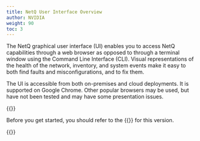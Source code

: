 ```yaml
---
title: NetQ User Interface Overview
author: NVIDIA
weight: 90
toc: 3
---
```

The NetQ graphical user interface (UI) enables you to access NetQ capabilities through a web browser as opposed to through a terminal window using the Command Line Interface (CLI). Visual representations of the health of the network, inventory, and system events make it easy to both find faults and misconfigurations, and to fix them.

The UI is accessible from both on-premises and cloud deployments. It is supported on Google Chrome. Other popular browsers may be used, but have not been tested and may have some presentation issues.

{{<notice tip>}}

Before you get started, you should refer to the {{<link title="NVIDIA NetQ 4.0 Release Notes" text="release notes">}} for this version.

{{</notice>}}

